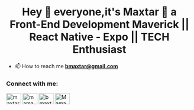 <h1 align="center">Hey 👋 everyone,it's Maxtar 🚀 a Front-End Development Maverick || React Native - Expo || TECH Enthusiast
</h1>

- 📫 How to reach me **bmaxtar@gmail.com**
<h3 align="left">Connect with me:</h3>
<p align="left">
<a href="https://twitter.com/maxtar_ov" target="blank"><img align="center" src="https://raw.githubusercontent.com/rahuldkjain/github-profile-readme-generator/master/src/images/icons/Social/twitter.svg" alt="maxtar_ov" height="30" width="40" /></a>
<a href="https://linkedin.com/in/mamadou-moctar-ba-668481194" target="blank"><img align="center" src="https://raw.githubusercontent.com/rahuldkjain/github-profile-readme-generator/master/src/images/icons/Social/linked-in-alt.svg" alt="mamadou-moctar-ba-668481194" height="30" width="40" /></a>
<a href="https://kaggle.com/bmaxtar" target="blank"><img align="center" src="https://raw.githubusercontent.com/rahuldkjain/github-profile-readme-generator/master/src/images/icons/Social/kaggle.svg" alt="bmaxtar" height="30" width="40" /></a>
<a href="https://discord.gg/Mamadou Moctar Ba#5334" target="blank"><img align="center" src="https://raw.githubusercontent.com/rahuldkjain/github-profile-readme-generator/master/src/images/icons/Social/discord.svg" alt="Mamadou Moctar Ba#5334" height="30" width="40" /></a>
</p>


